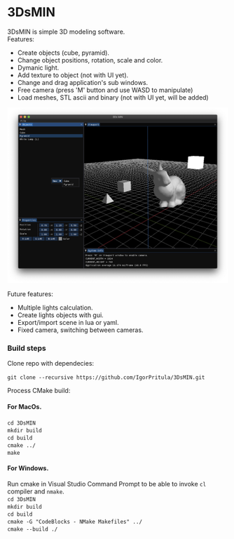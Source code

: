 # 3DsMIN

3DsMIN is simple 3D modeling software.  
Features:
* Create objects (cube, pyramid).
* Change object positions, rotation, scale and color.
* Dymanic light.
* Add texture to object (not with UI yet).
* Change and drag application's sub windows.
* Free camera (press 'M' button and use WASD to manipulate)
* Load meshes, STL ascii and binary (not with UI yet, will be added)

![alt text](https://raw.githubusercontent.com/IgorPritula/3DsMIN/master/Screenshot.png)

Future features:
* Multiple lights calculation.
* Create lights objects with gui.
* Export/import scene in lua or yaml.
* Fixed camera, switching between cameras.



### Build steps

Clone repo with dependecies:

`git clone --recursive https://github.com/IgorPritula/3DsMIN.git`

Process CMake build:  
#### For MacOs. 
`cd 3DsMIN`  
`mkdir build`  
`cd build`  
`cmake ../`  
`make `  

#### For Windows.  
Run cmake in Visual Studio Command Prompt to be able to invoke `cl` compiler and `nmake`.  
`cd 3DsMIN`  
`mkdir build`  
`cd build`  
`cmake -G "CodeBlocks - NMake Makefiles" ../`  
`cmake --build ./`  

